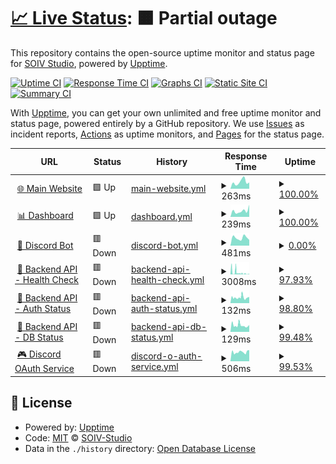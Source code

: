 # [📈 Live Status](https://status.soiv-studio.xyz): <!--live status--> **🟧 Partial outage**

This repository contains the open-source uptime monitor and status page for [SOIV Studio](soiv-studio.xyz), powered by [Upptime](https://github.com/upptime/upptime).

[![Uptime CI](https://github.com/SOIV-Studio/status-page/workflows/Uptime%20CI/badge.svg)](https://github.com/SOIV-Studio/status-page/actions?query=workflow%3A%22Uptime+CI%22)
[![Response Time CI](https://github.com/SOIV-Studio/status-page/workflows/Response%20Time%20CI/badge.svg)](https://github.com/SOIV-Studio/status-page/actions?query=workflow%3A%22Response+Time+CI%22)
[![Graphs CI](https://github.com/SOIV-Studio/status-page/workflows/Graphs%20CI/badge.svg)](https://github.com/SOIV-Studio/status-page/actions?query=workflow%3A%22Graphs+CI%22)
[![Static Site CI](https://github.com/SOIV-Studio/status-page/workflows/Static%20Site%20CI/badge.svg)](https://github.com/SOIV-Studio/status-page/actions?query=workflow%3A%22Static+Site+CI%22)
[![Summary CI](https://github.com/SOIV-Studio/status-page/workflows/Summary%20CI/badge.svg)](https://github.com/SOIV-Studio/status-page/actions?query=workflow%3A%22Summary+CI%22)

With [Upptime](https://upptime.js.org), you can get your own unlimited and free uptime monitor and status page, powered entirely by a GitHub repository. We use [Issues](https://github.com/SOIV-Studio/status-page/issues) as incident reports, [Actions](https://github.com/SOIV-Studio/status-page/actions) as uptime monitors, and [Pages](https://status.soiv-studio.xyz) for the status page.

<!--start: status pages-->
<!-- This summary is generated by Upptime (https://github.com/upptime/upptime) -->
<!-- Do not edit this manually, your changes will be overwritten -->
<!-- prettier-ignore -->
| URL | Status | History | Response Time | Uptime |
| --- | ------ | ------- | ------------- | ------ |
| <img alt="" src="https://icons.duckduckgo.com/ip3/soiv-studio.xyz.ico" height="13"> [🌐 Main Website](https://soiv-studio.xyz) | 🟩 Up | [main-website.yml](https://github.com/SOIV-Studio/status-page/commits/HEAD/history/main-website.yml) | <details><summary><img alt="Response time graph" src="./graphs/main-website/response-time-week.png" height="20"> 263ms</summary><br><a href="https://status.soiv-studio.xyz/history/main-website"><img alt="Response time 179" src="https://img.shields.io/endpoint?url=https%3A%2F%2Fraw.githubusercontent.com%2FSOIV-Studio%2Fstatus-page%2FHEAD%2Fapi%2Fmain-website%2Fresponse-time.json"></a><br><a href="https://status.soiv-studio.xyz/history/main-website"><img alt="24-hour response time 243" src="https://img.shields.io/endpoint?url=https%3A%2F%2Fraw.githubusercontent.com%2FSOIV-Studio%2Fstatus-page%2FHEAD%2Fapi%2Fmain-website%2Fresponse-time-day.json"></a><br><a href="https://status.soiv-studio.xyz/history/main-website"><img alt="7-day response time 263" src="https://img.shields.io/endpoint?url=https%3A%2F%2Fraw.githubusercontent.com%2FSOIV-Studio%2Fstatus-page%2FHEAD%2Fapi%2Fmain-website%2Fresponse-time-week.json"></a><br><a href="https://status.soiv-studio.xyz/history/main-website"><img alt="30-day response time 229" src="https://img.shields.io/endpoint?url=https%3A%2F%2Fraw.githubusercontent.com%2FSOIV-Studio%2Fstatus-page%2FHEAD%2Fapi%2Fmain-website%2Fresponse-time-month.json"></a><br><a href="https://status.soiv-studio.xyz/history/main-website"><img alt="1-year response time 179" src="https://img.shields.io/endpoint?url=https%3A%2F%2Fraw.githubusercontent.com%2FSOIV-Studio%2Fstatus-page%2FHEAD%2Fapi%2Fmain-website%2Fresponse-time-year.json"></a></details> | <details><summary><a href="https://status.soiv-studio.xyz/history/main-website">100.00%</a></summary><a href="https://status.soiv-studio.xyz/history/main-website"><img alt="All-time uptime 100.00%" src="https://img.shields.io/endpoint?url=https%3A%2F%2Fraw.githubusercontent.com%2FSOIV-Studio%2Fstatus-page%2FHEAD%2Fapi%2Fmain-website%2Fuptime.json"></a><br><a href="https://status.soiv-studio.xyz/history/main-website"><img alt="24-hour uptime 100.00%" src="https://img.shields.io/endpoint?url=https%3A%2F%2Fraw.githubusercontent.com%2FSOIV-Studio%2Fstatus-page%2FHEAD%2Fapi%2Fmain-website%2Fuptime-day.json"></a><br><a href="https://status.soiv-studio.xyz/history/main-website"><img alt="7-day uptime 100.00%" src="https://img.shields.io/endpoint?url=https%3A%2F%2Fraw.githubusercontent.com%2FSOIV-Studio%2Fstatus-page%2FHEAD%2Fapi%2Fmain-website%2Fuptime-week.json"></a><br><a href="https://status.soiv-studio.xyz/history/main-website"><img alt="30-day uptime 100.00%" src="https://img.shields.io/endpoint?url=https%3A%2F%2Fraw.githubusercontent.com%2FSOIV-Studio%2Fstatus-page%2FHEAD%2Fapi%2Fmain-website%2Fuptime-month.json"></a><br><a href="https://status.soiv-studio.xyz/history/main-website"><img alt="1-year uptime 100.00%" src="https://img.shields.io/endpoint?url=https%3A%2F%2Fraw.githubusercontent.com%2FSOIV-Studio%2Fstatus-page%2FHEAD%2Fapi%2Fmain-website%2Fuptime-year.json"></a></details>
| <img alt="" src="https://icons.duckduckgo.com/ip3/dashboard.soiv-studio.xyz.ico" height="13"> [📊 Dashboard](https://dashboard.soiv-studio.xyz) | 🟩 Up | [dashboard.yml](https://github.com/SOIV-Studio/status-page/commits/HEAD/history/dashboard.yml) | <details><summary><img alt="Response time graph" src="./graphs/dashboard/response-time-week.png" height="20"> 239ms</summary><br><a href="https://status.soiv-studio.xyz/history/dashboard"><img alt="Response time 197" src="https://img.shields.io/endpoint?url=https%3A%2F%2Fraw.githubusercontent.com%2FSOIV-Studio%2Fstatus-page%2FHEAD%2Fapi%2Fdashboard%2Fresponse-time.json"></a><br><a href="https://status.soiv-studio.xyz/history/dashboard"><img alt="24-hour response time 478" src="https://img.shields.io/endpoint?url=https%3A%2F%2Fraw.githubusercontent.com%2FSOIV-Studio%2Fstatus-page%2FHEAD%2Fapi%2Fdashboard%2Fresponse-time-day.json"></a><br><a href="https://status.soiv-studio.xyz/history/dashboard"><img alt="7-day response time 239" src="https://img.shields.io/endpoint?url=https%3A%2F%2Fraw.githubusercontent.com%2FSOIV-Studio%2Fstatus-page%2FHEAD%2Fapi%2Fdashboard%2Fresponse-time-week.json"></a><br><a href="https://status.soiv-studio.xyz/history/dashboard"><img alt="30-day response time 253" src="https://img.shields.io/endpoint?url=https%3A%2F%2Fraw.githubusercontent.com%2FSOIV-Studio%2Fstatus-page%2FHEAD%2Fapi%2Fdashboard%2Fresponse-time-month.json"></a><br><a href="https://status.soiv-studio.xyz/history/dashboard"><img alt="1-year response time 197" src="https://img.shields.io/endpoint?url=https%3A%2F%2Fraw.githubusercontent.com%2FSOIV-Studio%2Fstatus-page%2FHEAD%2Fapi%2Fdashboard%2Fresponse-time-year.json"></a></details> | <details><summary><a href="https://status.soiv-studio.xyz/history/dashboard">100.00%</a></summary><a href="https://status.soiv-studio.xyz/history/dashboard"><img alt="All-time uptime 100.00%" src="https://img.shields.io/endpoint?url=https%3A%2F%2Fraw.githubusercontent.com%2FSOIV-Studio%2Fstatus-page%2FHEAD%2Fapi%2Fdashboard%2Fuptime.json"></a><br><a href="https://status.soiv-studio.xyz/history/dashboard"><img alt="24-hour uptime 100.00%" src="https://img.shields.io/endpoint?url=https%3A%2F%2Fraw.githubusercontent.com%2FSOIV-Studio%2Fstatus-page%2FHEAD%2Fapi%2Fdashboard%2Fuptime-day.json"></a><br><a href="https://status.soiv-studio.xyz/history/dashboard"><img alt="7-day uptime 100.00%" src="https://img.shields.io/endpoint?url=https%3A%2F%2Fraw.githubusercontent.com%2FSOIV-Studio%2Fstatus-page%2FHEAD%2Fapi%2Fdashboard%2Fuptime-week.json"></a><br><a href="https://status.soiv-studio.xyz/history/dashboard"><img alt="30-day uptime 100.00%" src="https://img.shields.io/endpoint?url=https%3A%2F%2Fraw.githubusercontent.com%2FSOIV-Studio%2Fstatus-page%2FHEAD%2Fapi%2Fdashboard%2Fuptime-month.json"></a><br><a href="https://status.soiv-studio.xyz/history/dashboard"><img alt="1-year uptime 100.00%" src="https://img.shields.io/endpoint?url=https%3A%2F%2Fraw.githubusercontent.com%2FSOIV-Studio%2Fstatus-page%2FHEAD%2Fapi%2Fdashboard%2Fuptime-year.json"></a></details>
| <img alt="" src="https://icons.duckduckgo.com/ip3/bot-status.soiv-studio.xyz.ico" height="13"> [🤖 Discord Bot](https://bot-status.soiv-studio.xyz/health) | 🟥 Down | [discord-bot.yml](https://github.com/SOIV-Studio/status-page/commits/HEAD/history/discord-bot.yml) | <details><summary><img alt="Response time graph" src="./graphs/discord-bot/response-time-week.png" height="20"> 481ms</summary><br><a href="https://status.soiv-studio.xyz/history/discord-bot"><img alt="Response time 630" src="https://img.shields.io/endpoint?url=https%3A%2F%2Fraw.githubusercontent.com%2FSOIV-Studio%2Fstatus-page%2FHEAD%2Fapi%2Fdiscord-bot%2Fresponse-time.json"></a><br><a href="https://status.soiv-studio.xyz/history/discord-bot"><img alt="24-hour response time 354" src="https://img.shields.io/endpoint?url=https%3A%2F%2Fraw.githubusercontent.com%2FSOIV-Studio%2Fstatus-page%2FHEAD%2Fapi%2Fdiscord-bot%2Fresponse-time-day.json"></a><br><a href="https://status.soiv-studio.xyz/history/discord-bot"><img alt="7-day response time 481" src="https://img.shields.io/endpoint?url=https%3A%2F%2Fraw.githubusercontent.com%2FSOIV-Studio%2Fstatus-page%2FHEAD%2Fapi%2Fdiscord-bot%2Fresponse-time-week.json"></a><br><a href="https://status.soiv-studio.xyz/history/discord-bot"><img alt="30-day response time 569" src="https://img.shields.io/endpoint?url=https%3A%2F%2Fraw.githubusercontent.com%2FSOIV-Studio%2Fstatus-page%2FHEAD%2Fapi%2Fdiscord-bot%2Fresponse-time-month.json"></a><br><a href="https://status.soiv-studio.xyz/history/discord-bot"><img alt="1-year response time 630" src="https://img.shields.io/endpoint?url=https%3A%2F%2Fraw.githubusercontent.com%2FSOIV-Studio%2Fstatus-page%2FHEAD%2Fapi%2Fdiscord-bot%2Fresponse-time-year.json"></a></details> | <details><summary><a href="https://status.soiv-studio.xyz/history/discord-bot">0.00%</a></summary><a href="https://status.soiv-studio.xyz/history/discord-bot"><img alt="All-time uptime 17.21%" src="https://img.shields.io/endpoint?url=https%3A%2F%2Fraw.githubusercontent.com%2FSOIV-Studio%2Fstatus-page%2FHEAD%2Fapi%2Fdiscord-bot%2Fuptime.json"></a><br><a href="https://status.soiv-studio.xyz/history/discord-bot"><img alt="24-hour uptime 0.00%" src="https://img.shields.io/endpoint?url=https%3A%2F%2Fraw.githubusercontent.com%2FSOIV-Studio%2Fstatus-page%2FHEAD%2Fapi%2Fdiscord-bot%2Fuptime-day.json"></a><br><a href="https://status.soiv-studio.xyz/history/discord-bot"><img alt="7-day uptime 0.00%" src="https://img.shields.io/endpoint?url=https%3A%2F%2Fraw.githubusercontent.com%2FSOIV-Studio%2Fstatus-page%2FHEAD%2Fapi%2Fdiscord-bot%2Fuptime-week.json"></a><br><a href="https://status.soiv-studio.xyz/history/discord-bot"><img alt="30-day uptime 0.00%" src="https://img.shields.io/endpoint?url=https%3A%2F%2Fraw.githubusercontent.com%2FSOIV-Studio%2Fstatus-page%2FHEAD%2Fapi%2Fdiscord-bot%2Fuptime-month.json"></a><br><a href="https://status.soiv-studio.xyz/history/discord-bot"><img alt="1-year uptime 17.21%" src="https://img.shields.io/endpoint?url=https%3A%2F%2Fraw.githubusercontent.com%2FSOIV-Studio%2Fstatus-page%2FHEAD%2Fapi%2Fdiscord-bot%2Fuptime-year.json"></a></details>
| <img alt="" src="https://icons.duckduckgo.com/ip3/bot-api.soiv-studio.xyz.ico" height="13"> [🔧 Backend API - Health Check](https://bot-api.soiv-studio.xyz/health) | 🟥 Down | [backend-api-health-check.yml](https://github.com/SOIV-Studio/status-page/commits/HEAD/history/backend-api-health-check.yml) | <details><summary><img alt="Response time graph" src="./graphs/backend-api-health-check/response-time-week.png" height="20"> 3008ms</summary><br><a href="https://status.soiv-studio.xyz/history/backend-api-health-check"><img alt="Response time 2769" src="https://img.shields.io/endpoint?url=https%3A%2F%2Fraw.githubusercontent.com%2FSOIV-Studio%2Fstatus-page%2FHEAD%2Fapi%2Fbackend-api-health-check%2Fresponse-time.json"></a><br><a href="https://status.soiv-studio.xyz/history/backend-api-health-check"><img alt="24-hour response time 503" src="https://img.shields.io/endpoint?url=https%3A%2F%2Fraw.githubusercontent.com%2FSOIV-Studio%2Fstatus-page%2FHEAD%2Fapi%2Fbackend-api-health-check%2Fresponse-time-day.json"></a><br><a href="https://status.soiv-studio.xyz/history/backend-api-health-check"><img alt="7-day response time 3008" src="https://img.shields.io/endpoint?url=https%3A%2F%2Fraw.githubusercontent.com%2FSOIV-Studio%2Fstatus-page%2FHEAD%2Fapi%2Fbackend-api-health-check%2Fresponse-time-week.json"></a><br><a href="https://status.soiv-studio.xyz/history/backend-api-health-check"><img alt="30-day response time 5359" src="https://img.shields.io/endpoint?url=https%3A%2F%2Fraw.githubusercontent.com%2FSOIV-Studio%2Fstatus-page%2FHEAD%2Fapi%2Fbackend-api-health-check%2Fresponse-time-month.json"></a><br><a href="https://status.soiv-studio.xyz/history/backend-api-health-check"><img alt="1-year response time 2769" src="https://img.shields.io/endpoint?url=https%3A%2F%2Fraw.githubusercontent.com%2FSOIV-Studio%2Fstatus-page%2FHEAD%2Fapi%2Fbackend-api-health-check%2Fresponse-time-year.json"></a></details> | <details><summary><a href="https://status.soiv-studio.xyz/history/backend-api-health-check">97.93%</a></summary><a href="https://status.soiv-studio.xyz/history/backend-api-health-check"><img alt="All-time uptime 99.47%" src="https://img.shields.io/endpoint?url=https%3A%2F%2Fraw.githubusercontent.com%2FSOIV-Studio%2Fstatus-page%2FHEAD%2Fapi%2Fbackend-api-health-check%2Fuptime.json"></a><br><a href="https://status.soiv-studio.xyz/history/backend-api-health-check"><img alt="24-hour uptime 97.25%" src="https://img.shields.io/endpoint?url=https%3A%2F%2Fraw.githubusercontent.com%2FSOIV-Studio%2Fstatus-page%2FHEAD%2Fapi%2Fbackend-api-health-check%2Fuptime-day.json"></a><br><a href="https://status.soiv-studio.xyz/history/backend-api-health-check"><img alt="7-day uptime 97.93%" src="https://img.shields.io/endpoint?url=https%3A%2F%2Fraw.githubusercontent.com%2FSOIV-Studio%2Fstatus-page%2FHEAD%2Fapi%2Fbackend-api-health-check%2Fuptime-week.json"></a><br><a href="https://status.soiv-studio.xyz/history/backend-api-health-check"><img alt="30-day uptime 98.28%" src="https://img.shields.io/endpoint?url=https%3A%2F%2Fraw.githubusercontent.com%2FSOIV-Studio%2Fstatus-page%2FHEAD%2Fapi%2Fbackend-api-health-check%2Fuptime-month.json"></a><br><a href="https://status.soiv-studio.xyz/history/backend-api-health-check"><img alt="1-year uptime 99.47%" src="https://img.shields.io/endpoint?url=https%3A%2F%2Fraw.githubusercontent.com%2FSOIV-Studio%2Fstatus-page%2FHEAD%2Fapi%2Fbackend-api-health-check%2Fuptime-year.json"></a></details>
| <img alt="" src="https://icons.duckduckgo.com/ip3/bot-api.soiv-studio.xyz.ico" height="13"> [🔧 Backend API - Auth Status](https://bot-api.soiv-studio.xyz/api/auth-status) | 🟥 Down | [backend-api-auth-status.yml](https://github.com/SOIV-Studio/status-page/commits/HEAD/history/backend-api-auth-status.yml) | <details><summary><img alt="Response time graph" src="./graphs/backend-api-auth-status/response-time-week.png" height="20"> 132ms</summary><br><a href="https://status.soiv-studio.xyz/history/backend-api-auth-status"><img alt="Response time 151" src="https://img.shields.io/endpoint?url=https%3A%2F%2Fraw.githubusercontent.com%2FSOIV-Studio%2Fstatus-page%2FHEAD%2Fapi%2Fbackend-api-auth-status%2Fresponse-time.json"></a><br><a href="https://status.soiv-studio.xyz/history/backend-api-auth-status"><img alt="24-hour response time 130" src="https://img.shields.io/endpoint?url=https%3A%2F%2Fraw.githubusercontent.com%2FSOIV-Studio%2Fstatus-page%2FHEAD%2Fapi%2Fbackend-api-auth-status%2Fresponse-time-day.json"></a><br><a href="https://status.soiv-studio.xyz/history/backend-api-auth-status"><img alt="7-day response time 132" src="https://img.shields.io/endpoint?url=https%3A%2F%2Fraw.githubusercontent.com%2FSOIV-Studio%2Fstatus-page%2FHEAD%2Fapi%2Fbackend-api-auth-status%2Fresponse-time-week.json"></a><br><a href="https://status.soiv-studio.xyz/history/backend-api-auth-status"><img alt="30-day response time 164" src="https://img.shields.io/endpoint?url=https%3A%2F%2Fraw.githubusercontent.com%2FSOIV-Studio%2Fstatus-page%2FHEAD%2Fapi%2Fbackend-api-auth-status%2Fresponse-time-month.json"></a><br><a href="https://status.soiv-studio.xyz/history/backend-api-auth-status"><img alt="1-year response time 151" src="https://img.shields.io/endpoint?url=https%3A%2F%2Fraw.githubusercontent.com%2FSOIV-Studio%2Fstatus-page%2FHEAD%2Fapi%2Fbackend-api-auth-status%2Fresponse-time-year.json"></a></details> | <details><summary><a href="https://status.soiv-studio.xyz/history/backend-api-auth-status">98.80%</a></summary><a href="https://status.soiv-studio.xyz/history/backend-api-auth-status"><img alt="All-time uptime 99.81%" src="https://img.shields.io/endpoint?url=https%3A%2F%2Fraw.githubusercontent.com%2FSOIV-Studio%2Fstatus-page%2FHEAD%2Fapi%2Fbackend-api-auth-status%2Fuptime.json"></a><br><a href="https://status.soiv-studio.xyz/history/backend-api-auth-status"><img alt="24-hour uptime 97.56%" src="https://img.shields.io/endpoint?url=https%3A%2F%2Fraw.githubusercontent.com%2FSOIV-Studio%2Fstatus-page%2FHEAD%2Fapi%2Fbackend-api-auth-status%2Fuptime-day.json"></a><br><a href="https://status.soiv-studio.xyz/history/backend-api-auth-status"><img alt="7-day uptime 98.80%" src="https://img.shields.io/endpoint?url=https%3A%2F%2Fraw.githubusercontent.com%2FSOIV-Studio%2Fstatus-page%2FHEAD%2Fapi%2Fbackend-api-auth-status%2Fuptime-week.json"></a><br><a href="https://status.soiv-studio.xyz/history/backend-api-auth-status"><img alt="30-day uptime 99.34%" src="https://img.shields.io/endpoint?url=https%3A%2F%2Fraw.githubusercontent.com%2FSOIV-Studio%2Fstatus-page%2FHEAD%2Fapi%2Fbackend-api-auth-status%2Fuptime-month.json"></a><br><a href="https://status.soiv-studio.xyz/history/backend-api-auth-status"><img alt="1-year uptime 99.81%" src="https://img.shields.io/endpoint?url=https%3A%2F%2Fraw.githubusercontent.com%2FSOIV-Studio%2Fstatus-page%2FHEAD%2Fapi%2Fbackend-api-auth-status%2Fuptime-year.json"></a></details>
| <img alt="" src="https://icons.duckduckgo.com/ip3/bot-api.soiv-studio.xyz.ico" height="13"> [🔧 Backend API - DB Status](https://bot-api.soiv-studio.xyz/api/db-status) | 🟥 Down | [backend-api-db-status.yml](https://github.com/SOIV-Studio/status-page/commits/HEAD/history/backend-api-db-status.yml) | <details><summary><img alt="Response time graph" src="./graphs/backend-api-db-status/response-time-week.png" height="20"> 129ms</summary><br><a href="https://status.soiv-studio.xyz/history/backend-api-db-status"><img alt="Response time 150" src="https://img.shields.io/endpoint?url=https%3A%2F%2Fraw.githubusercontent.com%2FSOIV-Studio%2Fstatus-page%2FHEAD%2Fapi%2Fbackend-api-db-status%2Fresponse-time.json"></a><br><a href="https://status.soiv-studio.xyz/history/backend-api-db-status"><img alt="24-hour response time 118" src="https://img.shields.io/endpoint?url=https%3A%2F%2Fraw.githubusercontent.com%2FSOIV-Studio%2Fstatus-page%2FHEAD%2Fapi%2Fbackend-api-db-status%2Fresponse-time-day.json"></a><br><a href="https://status.soiv-studio.xyz/history/backend-api-db-status"><img alt="7-day response time 129" src="https://img.shields.io/endpoint?url=https%3A%2F%2Fraw.githubusercontent.com%2FSOIV-Studio%2Fstatus-page%2FHEAD%2Fapi%2Fbackend-api-db-status%2Fresponse-time-week.json"></a><br><a href="https://status.soiv-studio.xyz/history/backend-api-db-status"><img alt="30-day response time 163" src="https://img.shields.io/endpoint?url=https%3A%2F%2Fraw.githubusercontent.com%2FSOIV-Studio%2Fstatus-page%2FHEAD%2Fapi%2Fbackend-api-db-status%2Fresponse-time-month.json"></a><br><a href="https://status.soiv-studio.xyz/history/backend-api-db-status"><img alt="1-year response time 150" src="https://img.shields.io/endpoint?url=https%3A%2F%2Fraw.githubusercontent.com%2FSOIV-Studio%2Fstatus-page%2FHEAD%2Fapi%2Fbackend-api-db-status%2Fresponse-time-year.json"></a></details> | <details><summary><a href="https://status.soiv-studio.xyz/history/backend-api-db-status">99.48%</a></summary><a href="https://status.soiv-studio.xyz/history/backend-api-db-status"><img alt="All-time uptime 99.87%" src="https://img.shields.io/endpoint?url=https%3A%2F%2Fraw.githubusercontent.com%2FSOIV-Studio%2Fstatus-page%2FHEAD%2Fapi%2Fbackend-api-db-status%2Fuptime.json"></a><br><a href="https://status.soiv-studio.xyz/history/backend-api-db-status"><img alt="24-hour uptime 99.89%" src="https://img.shields.io/endpoint?url=https%3A%2F%2Fraw.githubusercontent.com%2FSOIV-Studio%2Fstatus-page%2FHEAD%2Fapi%2Fbackend-api-db-status%2Fuptime-day.json"></a><br><a href="https://status.soiv-studio.xyz/history/backend-api-db-status"><img alt="7-day uptime 99.48%" src="https://img.shields.io/endpoint?url=https%3A%2F%2Fraw.githubusercontent.com%2FSOIV-Studio%2Fstatus-page%2FHEAD%2Fapi%2Fbackend-api-db-status%2Fuptime-week.json"></a><br><a href="https://status.soiv-studio.xyz/history/backend-api-db-status"><img alt="30-day uptime 99.55%" src="https://img.shields.io/endpoint?url=https%3A%2F%2Fraw.githubusercontent.com%2FSOIV-Studio%2Fstatus-page%2FHEAD%2Fapi%2Fbackend-api-db-status%2Fuptime-month.json"></a><br><a href="https://status.soiv-studio.xyz/history/backend-api-db-status"><img alt="1-year uptime 99.87%" src="https://img.shields.io/endpoint?url=https%3A%2F%2Fraw.githubusercontent.com%2FSOIV-Studio%2Fstatus-page%2FHEAD%2Fapi%2Fbackend-api-db-status%2Fuptime-year.json"></a></details>
| <img alt="" src="https://icons.duckduckgo.com/ip3/bot-api.soiv-studio.xyz.ico" height="13"> [🎮 Discord OAuth Service](https://bot-api.soiv-studio.xyz/auth/discord) | 🟥 Down | [discord-o-auth-service.yml](https://github.com/SOIV-Studio/status-page/commits/HEAD/history/discord-o-auth-service.yml) | <details><summary><img alt="Response time graph" src="./graphs/discord-o-auth-service/response-time-week.png" height="20"> 506ms</summary><br><a href="https://status.soiv-studio.xyz/history/discord-o-auth-service"><img alt="Response time 467" src="https://img.shields.io/endpoint?url=https%3A%2F%2Fraw.githubusercontent.com%2FSOIV-Studio%2Fstatus-page%2FHEAD%2Fapi%2Fdiscord-o-auth-service%2Fresponse-time.json"></a><br><a href="https://status.soiv-studio.xyz/history/discord-o-auth-service"><img alt="24-hour response time 602" src="https://img.shields.io/endpoint?url=https%3A%2F%2Fraw.githubusercontent.com%2FSOIV-Studio%2Fstatus-page%2FHEAD%2Fapi%2Fdiscord-o-auth-service%2Fresponse-time-day.json"></a><br><a href="https://status.soiv-studio.xyz/history/discord-o-auth-service"><img alt="7-day response time 506" src="https://img.shields.io/endpoint?url=https%3A%2F%2Fraw.githubusercontent.com%2FSOIV-Studio%2Fstatus-page%2FHEAD%2Fapi%2Fdiscord-o-auth-service%2Fresponse-time-week.json"></a><br><a href="https://status.soiv-studio.xyz/history/discord-o-auth-service"><img alt="30-day response time 483" src="https://img.shields.io/endpoint?url=https%3A%2F%2Fraw.githubusercontent.com%2FSOIV-Studio%2Fstatus-page%2FHEAD%2Fapi%2Fdiscord-o-auth-service%2Fresponse-time-month.json"></a><br><a href="https://status.soiv-studio.xyz/history/discord-o-auth-service"><img alt="1-year response time 467" src="https://img.shields.io/endpoint?url=https%3A%2F%2Fraw.githubusercontent.com%2FSOIV-Studio%2Fstatus-page%2FHEAD%2Fapi%2Fdiscord-o-auth-service%2Fresponse-time-year.json"></a></details> | <details><summary><a href="https://status.soiv-studio.xyz/history/discord-o-auth-service">99.53%</a></summary><a href="https://status.soiv-studio.xyz/history/discord-o-auth-service"><img alt="All-time uptime 99.87%" src="https://img.shields.io/endpoint?url=https%3A%2F%2Fraw.githubusercontent.com%2FSOIV-Studio%2Fstatus-page%2FHEAD%2Fapi%2Fdiscord-o-auth-service%2Fuptime.json"></a><br><a href="https://status.soiv-studio.xyz/history/discord-o-auth-service"><img alt="24-hour uptime 99.99%" src="https://img.shields.io/endpoint?url=https%3A%2F%2Fraw.githubusercontent.com%2FSOIV-Studio%2Fstatus-page%2FHEAD%2Fapi%2Fdiscord-o-auth-service%2Fuptime-day.json"></a><br><a href="https://status.soiv-studio.xyz/history/discord-o-auth-service"><img alt="7-day uptime 99.53%" src="https://img.shields.io/endpoint?url=https%3A%2F%2Fraw.githubusercontent.com%2FSOIV-Studio%2Fstatus-page%2FHEAD%2Fapi%2Fdiscord-o-auth-service%2Fuptime-week.json"></a><br><a href="https://status.soiv-studio.xyz/history/discord-o-auth-service"><img alt="30-day uptime 99.57%" src="https://img.shields.io/endpoint?url=https%3A%2F%2Fraw.githubusercontent.com%2FSOIV-Studio%2Fstatus-page%2FHEAD%2Fapi%2Fdiscord-o-auth-service%2Fuptime-month.json"></a><br><a href="https://status.soiv-studio.xyz/history/discord-o-auth-service"><img alt="1-year uptime 99.87%" src="https://img.shields.io/endpoint?url=https%3A%2F%2Fraw.githubusercontent.com%2FSOIV-Studio%2Fstatus-page%2FHEAD%2Fapi%2Fdiscord-o-auth-service%2Fuptime-year.json"></a></details>

<!--end: status pages-->

## 📄 License

- Powered by: [Upptime](https://github.com/upptime/upptime)
- Code: [MIT](./LICENSE) © [SOIV-Studio](https://status.soiv-studio.xyz)
- Data in the `./history` directory: [Open Database License](https://opendatacommons.org/licenses/odbl/1-0/)
